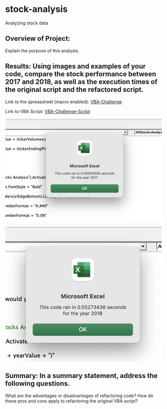 # stock-analysis
Analyzing stock data

## Overview of Project: 

Explain the purpose of this analysis.

## Results: Using images and examples of your code, compare the stock performance between 2017 and 2018, as well as the execution times of the original script and the refactored script.


Link to the spreassheet (macro enabled): [VBA-Challenge](VBA_Challenge.xlsm)

Link to VBA Script: [VBA-Challenge-Script](VBA_Challenge.vbs)

![VBA-Challenge - 2017 - time](/resources/VBA_Challenge_2017.png)


![VBA-Challenge - 2018 - time](/resources/VBA_Challenge_2018.png)


## Summary: In a summary statement, address the following questions.
What are the advantages or disadvantages of refactoring code?
How do these pros and cons apply to refactoring the original VBA script?

